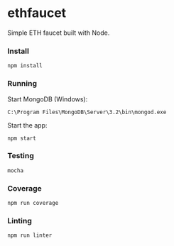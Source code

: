 # ethfaucet
Simple ETH faucet built with Node.

### Install
```
npm install
```

### Running
Start MongoDB (Windows):
```
C:\Program Files\MongoDB\Server\3.2\bin\mongod.exe
```

Start the app:
```
npm start
```

### Testing
```
mocha
```

### Coverage
```
npm run coverage
```

### Linting
```
npm run linter
```
